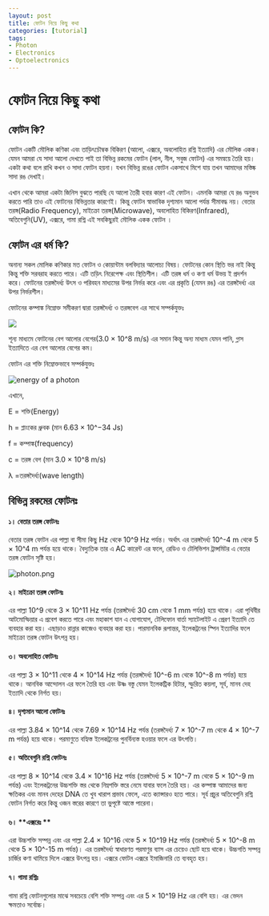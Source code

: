 ```yaml
---
layout: post
title: ফোটন নিয়ে কিছু কথা 
categories: [tutorial]
tags:
- Photon
- Electronics
- Optoelectronics
---
```

# **ফোটন নিয়ে কিছু কথা**



## **ফোটন কি?**

ফোটন একটি মৌলিক কণিকা এবং তাড়িৎচৌম্বক বিকিরণ \(আলো, এক্সরে, অবলোহিত রশ্নি ইত্যাদি\) এর মৌলিক একক। যেমন আমরা যে সাদা আলো দেখতে পাই তা বিভিন্ন রকমের ফোটন \(লাল, নীল, সবুজ ফোটন\) এর সমন্বয়ে তৈরি হয়। একটা কথা বলে রাখি কখন ও সাদা ফোটন হয়না। যখন বিভিন্ন রঙের ফোটন একসাথে মিশে যায় তখন আমাদের মস্তিষ্ক সাদা রঙ দেখাই।

এখান থেকে আমরা একটা জিনিস বুঝতে পারছি যে আলো তৈরী হবার কারণ এই ফোটন। এমনকি আমরা যে রঙ অনুভব করতে পারি তাও এই ফোটনের বিভিন্নতার কারণেই। কিন্তু ফোটন স্বাভাবিক দৃশ্যমান আলো পর্যন্ত সীমাবদ্ধ নয়। বেতার তরঙ্গ\(Radio Frequency\), মাইক্রো তরঙ্গ\(Microwave\), অবলোহিত বিকিরণ\(Infrared\), অতিবেগুনি\(UV\), এক্সরে, গামা রশ্নি এই সবকিছুরই মৌলিক একক ফোটন ।



## **ফোটন এর ধর্ম কি?**

অনান্য সকল মোলিক কণিকার মত ফোটন ও কোয়ান্টাম বলবিদ্যার আলোচ্য বিষয়। ফোটনের কোন স্থিতি ভর নাই কিন্তু কিন্তু শক্তি সরবরাহ করতে পারে। এটি তড়িৎ নিরেপেক্ষ এবং স্থিতিশীল। এটি তরঙ্গ ধর্ম ও কণা ধর্ম উভয় ই প্রদর্শন করে। ফোটনের তরঙ্গদৈর্ধ্য উৎস ও পরিবহন মাধ্যমের উপর নির্ভর করে এবং এর প্রকৃতি \(যেমন রঙ\) এর তরঙ্গদৈর্ধ্য এর উপর নির্ভরশীল।

ফোটনের কম্পাঙ্ক নিম্নোক্ত সমীকরণ দ্বারা তরঙ্গদৈর্ধ্য ও তরঙ্গবেগ এর সাথে সম্পর্কযুক্তঃ

![](https://lh4.googleusercontent.com/NQuLp85Mi5mc4nf9E7JN6Nh7dVZB_HBBTz92s5giBHxhxvGneRMokANJZa4LiPJXz0txoa6S6i9iU6WGe_azLE4BQRvQH4QYgx9rsaOYkARciYkxnoCt6wNz6jg09f-0f8J4URIc)



শূন্য মাধ্যমে ফোটনের বেগ আলোর বেগের\(3.0 × 10^8 m/s\) এর সমান কিন্তু অন্য মাধ্যম যেমন পানি, গ্লাস ইত্যাদিতে এর বেগ আলোর বেগের কম।

ফোটন এর শক্তি নিম্নোক্তভাবে সম্পর্কযুক্তঃ

![energy of a photon](https://user-images.githubusercontent.com/25157202/26847310-6863d55c-4b1e-11e7-8afb-9bae39cb20d1.png)


এখানে,

E = শক্তি\(Energy\)

h = প্লাংকের ধ্রুবক \(মান 6.63 × 10^−34 Js\)

f = কম্পাঙ্ক\(frequency\)

c = তরঙ্গ বেগ \(মান 3.0 × 10^8 m/s\)

λ =তরঙ্গদৈর্ধ্য\(wave length\)

## 

## **বিভিন্ন রকমের ফোটনঃ**



#### **১। বেতার তরঙ্গ ফোটনঃ**

বেতার তরঙ্গ ফোটন এর পাল্লা বা সীমা কিছু Hz থেকে 10^9 Hz পর্যন্ত। অর্থাৎ এর তরঙ্গদৈর্ধ্য 10^-4 m থেকে 5 × 10^4 m পর্যন্ত হয়ে থাকে। বৈদ্যুতিক তার এ AC কারেন্ট এর ফলে, রেডিও ও টেলিভিশন ট্রান্সমিটর এ বেতার তরঙ্গ ফোটন সৃষ্টি হয়।



![](https://lh4.googleusercontent.com/xOF9MEu6I2secMD1lgym4fMXzvUtrkDeXhDCBQIihq6g3xWRWWCG2W2bXMxjBRCdg6Xbgmp6GQUZbViA5PJugyz3pb2YUzvYjhkyLcpakrGZza_jeLv51M-KcDy65PK6TJMrUsNy "photon.png")

#### **২। মাইক্রো তরঙ্গ ফোটনঃ**

এর পাল্লা 10^9 থেকে 3 × 10^11 Hz পর্যন্ত \(তরঙ্গদৈর্ধ্য 30 cm থেকে 1 mm পর্যন্ত\) হয়ে থাকে। এরা পৃথিবীর আটমোস্ফিয়ার এ প্রবেশ করতে পারে এবং মহাকাশ যান এ যোগাযোগ, টেলিফোন বার্তা স্যাটেলাইট এ প্রেরণ ইত্যাদি তে ব্যবহার করা হয়। এছাড়াও রান্নার কাজেও ব্যবহার করা হয়। পারমানবিক রূপান্তর, ইলেকট্রনের স্পিন ইত্যাদির ফলে মাইক্রো তরঙ্গ ফোটন উৎপন্ন হয়।



#### **৩। অবলোহিত ফোটনঃ**

এর পাল্লা 3 × 10^11 থেকে 4 × 10^14 Hz পর্যন্ত \(তরঙ্গদৈর্ধ্য 10^-6 m থেকে 10^-8 m পর্যন্ত\) হয়ে থাকে। আনবিক আন্দোলন এর ফলে তৈরি হয় এবং উষ্ণ বস্তু যেমন ইলেকট্রিক হিটার, স্ফুরিত কয়লা, সূর্য, মানব দেহ ইত্যাদি থেকে নির্গত হয়।



#### **৪। দৃশ্যমান আলো ফোটনঃ** 

এর পাল্লা 3.84 × 10^14 থেকে 7.69 × 10^14 Hz পর্যন্ত \(তরঙ্গদৈর্ধ্য 7 × 10^-7 m থেকে 4 × 10^-7 m পর্যন্ত\) হয়ে থাকে। পরমাণুতে বহ্যিস্ত ইলেকট্রনের পুনর্বিন্যস্ত হওয়ার ফলে এর উৎপত্তি।



#### **৫। অতিবেগুনি রশ্নি ফোটনঃ**

এর পাল্লা 8 × 10^14 থেকে 3.4 × 10^16 Hz পর্যন্ত \(তরঙ্গদৈর্ধ্য 5 × 10^-7 m থেকে 5 × 10^-9 m পর্যন্ত\) এবং ইলেকট্রনের উচ্চশক্তি স্তর থেকে নিম্নশক্তি স্তরে নেমে যাবার ফলে তৈরি হয়। এর কম্পাঙ্ক আমাদের জন্য ক্ষতিকর এবং মানব দেহের DNA তে খুব খারাপ প্রভাব ফেলে, এতে ক্যান্সারও হতে পারে। সূর্য প্রচুর অতিবেগুনি রশ্নি ফোটন নির্গত করে কিন্তু ওজন স্তরের কারণে তা ভুপৃষ্টে আস্তে পারেনা।



#### ৬। **এক্সরেঃ ** 

এরা উচ্চশক্তি সম্পন্ন এবং এর পাল্লা 2.4 × 10^16 থেকে 5 × 10^19 Hz পর্যন্ত \(তরঙ্গদৈর্ধ্য 5 × 10^-8 m থেকে 5 × 10^-15 m পর্যন্ত\)। এর তরঙ্গদৈর্ধ্য স্বাধারণত পরমাণুর ব্যাস এর চেয়েও ছোট হয়ে থাকে। উচ্চগতি সম্পন্ন চার্জির কণা থামিয়ে দিলে এক্সরে উৎপন্ন হয়। এক্সরে ফোটন এক্সরে ইমাজিনারি তে ব্যবহৃত হয়।



#### ৭। **গামা রশ্নিঃ**

গামা রশ্নি ফোটনগুলোর মাঝে সবচেয়ে বেশি শক্তি সম্পন্ন এবং এর 5 × 10^19 Hz এর বেশি হয়। এর ভেদন ক্ষমতাও সর্বোচ্চ।



  


